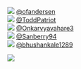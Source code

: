 
 ![](http://pbs.twimg.com/profile_images/1437451308689235973/0W7zU_Ub_normal.jpg) [@ofandersen](https://twitter.com/ofandersen)<br>![](http://abs.twimg.com/sticky/default_profile_images/default_profile_normal.png) [@ToddPatriot](https://twitter.com/ToddPatriot)<br>![](http://pbs.twimg.com/profile_images/1600551146690514944/rht58y19_normal.jpg) [@Onkarvyavahare3](https://twitter.com/Onkarvyavahare3)<br>![](http://pbs.twimg.com/profile_images/1571587831486726144/qMC15Rcm_normal.jpg) [@Sanberry94](https://twitter.com/Sanberry94)<br>![](http://pbs.twimg.com/profile_images/1590336727323127808/rMIanHoO_normal.jpg) [@bhushankale1289](https://twitter.com/bhushankale1289)<br> 

![](https://visitor-badge.laobi.icu/badge?page_id=ponder)
